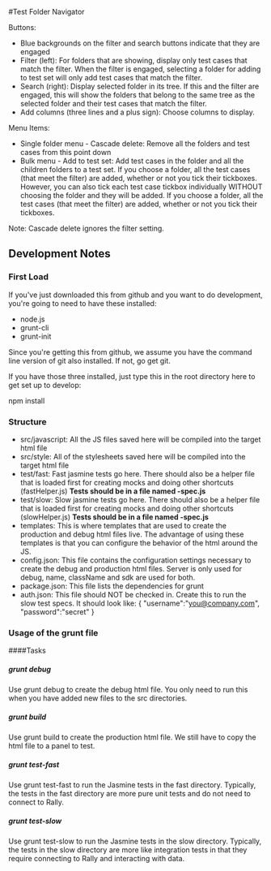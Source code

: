 #Test Folder Navigator

Buttons:
* Blue backgrounds on the filter and search buttons indicate that they are engaged
* Filter (left): For folders that are showing, display only test cases that match the filter.  When the filter is engaged, selecting a folder for adding to test set will only add test cases that match the filter.
* Search (right): Display selected folder in its tree.  If this and the filter are engaged, this will show the folders that belong to the same tree as the selected folder and their test cases that match the filter.
* Add columns (three lines and a plus sign): Choose columns to display.

Menu Items:

* Single folder menu - Cascade delete:  Remove all the folders and test cases from this point down
* Bulk menu - Add to test set: Add test cases in the folder and all the children folders to a test set.  If you choose a folder, all the test cases (that meet the filter) are added, whether or not you tick their tickboxes.  However, you can also tick each test case tickbox individually WITHOUT choosing the folder and they will be added.  If you choose a folder, all the test cases (that meet the filter) are added, whether or not you tick their tickboxes. 

Note: Cascade delete ignores the filter setting. 

## Development Notes

### First Load

If you've just downloaded this from github and you want to do development, 
you're going to need to have these installed:

 * node.js
 * grunt-cli
 * grunt-init
 
Since you're getting this from github, we assume you have the command line
version of git also installed.  If not, go get git.

If you have those three installed, just type this in the root directory here
to get set up to develop:

  npm install

### Structure

  * src/javascript:  All the JS files saved here will be compiled into the 
  target html file
  * src/style: All of the stylesheets saved here will be compiled into the 
  target html file
  * test/fast: Fast jasmine tests go here.  There should also be a helper 
  file that is loaded first for creating mocks and doing other shortcuts
  (fastHelper.js) **Tests should be in a file named <something>-spec.js**
  * test/slow: Slow jasmine tests go here.  There should also be a helper
  file that is loaded first for creating mocks and doing other shortcuts 
  (slowHelper.js) **Tests should be in a file named <something>-spec.js**
  * templates: This is where templates that are used to create the production
  and debug html files live.  The advantage of using these templates is that
  you can configure the behavior of the html around the JS.
  * config.json: This file contains the configuration settings necessary to
  create the debug and production html files.  Server is only used for debug,
  name, className and sdk are used for both.
  * package.json: This file lists the dependencies for grunt
  * auth.json: This file should NOT be checked in.  Create this to run the
  slow test specs.  It should look like:
    {
        "username":"you@company.com",
        "password":"secret"
    }
  
### Usage of the grunt file
####Tasks
    
##### grunt debug

Use grunt debug to create the debug html file.  You only need to run this when you have added new files to
the src directories.

##### grunt build

Use grunt build to create the production html file.  We still have to copy the html file to a panel to test.

##### grunt test-fast

Use grunt test-fast to run the Jasmine tests in the fast directory.  Typically, the tests in the fast 
directory are more pure unit tests and do not need to connect to Rally.

##### grunt test-slow

Use grunt test-slow to run the Jasmine tests in the slow directory.  Typically, the tests in the slow
directory are more like integration tests in that they require connecting to Rally and interacting with
data.
